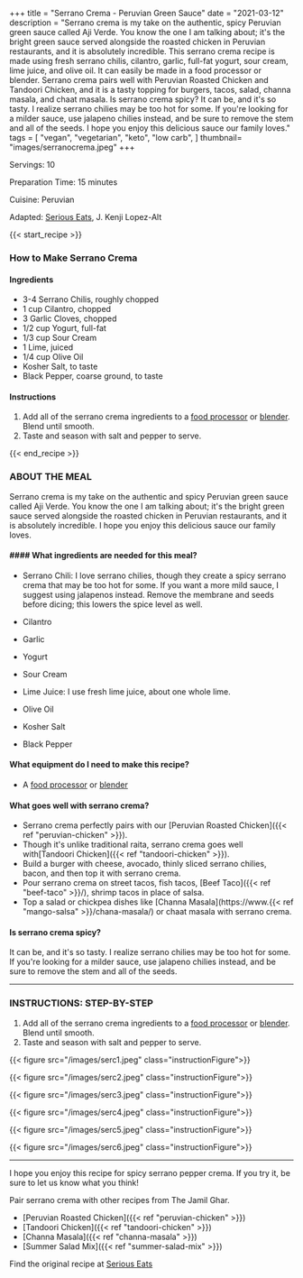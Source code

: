 
+++
title = "Serrano Crema - Peruvian Green Sauce"
date = "2021-03-12"
description = "Serrano crema is my take on the authentic, spicy Peruvian green sauce called Aji Verde. You know the one I am talking about; it's the bright green sauce served alongside the roasted chicken in Peruvian restaurants, and it is absolutely incredible. This serrano crema recipe is made using fresh serrano chilis, cilantro, garlic, full-fat yogurt, sour cream, lime juice, and olive oil. It can easily be made in a food processor or blender. Serrano crema pairs well with Peruvian Roasted Chicken and Tandoori Chicken, and it is a tasty topping for burgers, tacos, salad, channa masala, and chaat masala. Is serrano crema spicy? It can be, and it's so tasty. I realize serrano chilies may be too hot for some. If you're looking for a milder sauce, use jalapeno chilies instead, and be sure to remove the stem and all of the seeds. I hope you enjoy this delicious sauce our family loves."
tags = [
    "vegan",
    "vegetarian",
    "keto",
    "low carb",
]
thumbnail= "images/serranocrema.jpeg"
+++

Servings: 10 <!--more-->

Preparation Time: 15 minutes

Cuisine: Peruvian

Adapted: [Serious Eats](https://www.seriouseats.com/recipes/2017/07/peruvian-style-grilled-chicken-sandwiches-recipe.html), J. Kenji Lopez-Alt

{{< start_recipe >}}

### How to Make Serrano Crema 

#### Ingredients 

* 3-4 Serrano Chilis, roughly chopped 
* 1 cup Cilantro, chopped 
* 3 Garlic Cloves, chopped 
* 1/2 cup Yogurt, full-fat 
* 1/3 cup Sour Cream 
* 1 Lime, juiced 
* 1/4 cup Olive Oil 
* Kosher Salt, to taste 
* Black Pepper, coarse ground, to taste
  
#### Instructions

1. Add all of the serrano crema ingredients to a [food processor](https://amzn.to/3vE4gs7) or [blender](https://amzn.to/2RqFDQM). Blend until smooth. 
2. Taste and season with salt and pepper to serve. 

{{< end_recipe >}}

### ABOUT THE MEAL

Serrano crema is my take on the authentic and spicy Peruvian green sauce called Aji Verde. You know the one I am talking about; it's the bright green sauce served alongside the roasted chicken in Peruvian restaurants, and it is absolutely incredible. I hope you enjoy this delicious sauce our family loves. 

#### #### What ingredients are needed for this meal? 

* Serrano Chili: I love serrano chilies, though they create a spicy serrano crema that may be too hot for some. If you want a more mild sauce, I suggest using jalapenos instead. Remove the membrane and seeds before dicing; this lowers the spice level as well. 

* Cilantro 

* Garlic

* Yogurt

* Sour Cream 

* Lime Juice: I use fresh lime juice, about one whole lime. 

* Olive Oil

* Kosher Salt 

* Black Pepper 

#### What equipment do I need to make this recipe?

* A [food processor](https://amzn.to/3vE4gs7) or [blender](https://amzn.to/2RqFDQM) 

#### What goes well with serrano crema?

* Serrano crema perfectly pairs with our [Peruvian Roasted Chicken]({{< ref "peruvian-chicken" >}}). 
* Though it's unlike traditional raita, serrano crema goes well with[Tandoori Chicken]({{< ref "tandoori-chicken" >}}). 
* Build a burger with cheese, avocado, thinly sliced serrano chilies, bacon, and then top it with serrano crema.  
* Pour serrano crema on street tacos, fish tacos, [Beef Taco]({{< ref "beef-taco" >}}/), shrimp tacos in place of salsa. 
* Top a salad or chickpea dishes like [Channa Masala](https://www.{{< ref "mango-salsa" >}}/chana-masala/) or chaat masala with serrano crema.  

#### Is serrano crema spicy? 

It can be, and it's so tasty. I realize serrano chilies may be too hot for some. If you're looking for a milder sauce, use jalapeno chilies instead, and be sure to remove the stem and all of the seeds. 

----

### INSTRUCTIONS: STEP-BY-STEP 

1. Add all of the serrano crema ingredients to a [food processor](https://amzn.to/3vE4gs7) or [blender](https://amzn.to/2RqFDQM). Blend until smooth. 
2. Taste and season with salt and pepper to serve. 

{{< figure src="/images/serc1.jpeg" class="instructionFigure">}}

{{< figure src="/images/serc2.jpeg" class="instructionFigure">}}

{{< figure src="/images/serc3.jpeg" class="instructionFigure">}}

{{< figure src="/images/serc4.jpeg" class="instructionFigure">}}

{{< figure src="/images/serc5.jpeg" class="instructionFigure">}}

{{< figure src="/images/serc6.jpeg" class="instructionFigure">}}

----

I hope you enjoy this recipe for spicy serrano pepper crema. If you try it, be sure to let us know what you think!

Pair serrano crema with other recipes from The Jamil Ghar. 

* [Peruvian Roasted Chicken]({{< ref "peruvian-chicken" >}})
* [Tandoori Chicken]({{< ref "tandoori-chicken" >}})
* [Channa Masala]({{< ref "channa-masala" >}})
* [Summer Salad Mix]({{< ref "summer-salad-mix" >}})

Find the original recipe at [Serious Eats](https://www.seriouseats.com/recipes/2017/07/peruvian-style-grilled-chicken-sandwiches-recipe.html)
